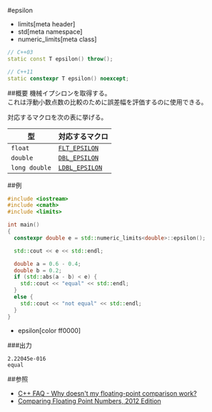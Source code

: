 #epsilon
* limits[meta header]
* std[meta namespace]
* numeric_limits[meta class]

```cpp
// C++03
static const T epsilon() throw();

// C++11
static constexpr T epsilon() noexcept;
```

##概要
機械イプシロンを取得する。  
これは浮動小数点数の比較のために誤差幅を評価するのに使用できる。  

対応するマクロを次の表に挙げる。

| 型            | 対応するマクロ                                      |
|---------------|-----------------------------------------------------|
| `float`       | [`FLT_EPSILON`](/reference/cfloat/flt_epsilon.md)   |
| `double`      | [`DBL_EPSILON`](/reference/cfloat/dbl_epsilon.md)   |
| `long double` | [`LDBL_EPSILON`](/reference/cfloat/ldbl_epsilon.md) |


##例
```cpp
#include <iostream>
#include <cmath>
#include <limits>

int main()
{
  constexpr double e = std::numeric_limits<double>::epsilon();

  std::cout << e << std::endl;

  double a = 0.6 - 0.4;
  double b = 0.2;
  if (std::abs(a - b) < e) {
    std::cout << "equal" << std::endl;
  }
  else {
    std::cout << "not equal" << std::endl;
  }
}
```
* epsilon[color ff0000]

###出力
```
2.22045e-016
equal
```

##参照
- [C++ FAQ - Why doesn't my floating-point comparison work?](http://www.parashift.com/c++-faq-lite/floating-point-arith.html)
- [Comparing Floating Point Numbers, 2012 Edition](http://randomascii.wordpress.com/2012/02/25/comparing-floating-point-numbers-2012-edition/)

